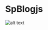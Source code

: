 SpBlogjs
========
![alt text][logo]

[logo]: https://raw.github.com/alexmarch/spblogjs/master/public/img/logo.png

